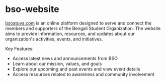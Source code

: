 # bso-website

[bsoatuva.com](bsoatuva.com) is an online platform designed to serve and connect the members and supporters of the Bengali Student Organization. The website aims to provide information, resources, and updates about our organization's activities, events, and initiatives.

Key Features:

* Access latest news and announcements from BSO
* Learn about our mission, values, and goals
* Explore our upcoming and past events and view event details
* Access resources related to awareness and community involvement
